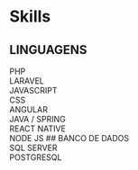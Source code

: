 # Skills

## LINGUAGENS 
<div class="progress">
  <div class="progress-bar custom-bg-color" role="progressbar" style="width: 90%" aria-valuenow="50" aria-valuemin="0" aria-valuemax="100"></div>
</div>
PHP
<br/>

<div class="progress">
  <div class="progress-bar custom-bg-color" role="progressbar" style="width: 80%" aria-valuenow="50" aria-valuemin="0" aria-valuemax="100"></div>
</div>
LARAVEL
<br/>

<div class="progress">
  <div class="progress-bar custom-bg-color" role="progressbar" style="width: 90%" aria-valuenow="50" aria-valuemin="0" aria-valuemax="100"></div>
</div>
JAVASCRIPT
<div class="progress">
  <div class="progress-bar custom-bg-color" role="progressbar" style="width: 90%" aria-valuenow="50" aria-valuemin="0" aria-valuemax="100"></div>
</div>
CSS

<div class="progress">
  <div class="progress-bar custom-bg-color" role="progressbar" style="width: 90%" aria-valuenow="80" aria-valuemin="0" aria-valuemax="100"></div>
</div>
ANGULAR

<div class="progress">
  <div class="progress-bar custom-bg-color" role="progressbar" style="width: 50%" aria-valuenow="50" aria-valuemin="0" aria-valuemax="100"></div>
</div>
JAVA / SPRING

<div class="progress">
  <div class="progress-bar custom-bg-color" role="progressbar" style="width: 50%" aria-valuenow="80" aria-valuemin="0" aria-valuemax="100"></div>
</div>
REACT NATIVE
<div class="progress">
  <div class="progress-bar custom-bg-color" role="progressbar" style="width: 70%" aria-valuenow="80" aria-valuemin="0" aria-valuemax="100"></div>
</div>
NODE JS
## BANCO DE DADOS
<div class="progress">
  <div class="progress-bar custom-bg-color" role="progressbar" style="width: 70%" aria-valuenow="80" aria-valuemin="0" aria-valuemax="100"></div>
</div>
SQL SERVER

<div class="progress">
  <div class="progress-bar custom-bg-color" role="progressbar" style="width: 60%" aria-valuenow="80" aria-valuemin="0" aria-valuemax="100"></div>
</div>
POSTGRESQL